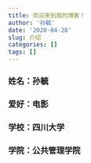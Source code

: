 ```yaml
---
title: 欢迎来到我的博客！
author: '孙毓'
date: '2020-04-28'
slug: 介绍
categories: []
tags: []
---
```

### 姓名：孙毓
### 爱好：电影
### 学校：四川大学
### 学院：公共管理学院
